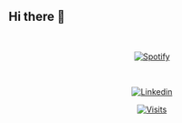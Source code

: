 ## Hi there 👋

&nbsp;<div align="center">
[![Spotify](https://spotify-readme-novatorem.vercel.app/api/spotify?background_color=0d1117&border_color=ffffff)](https://open.spotify.com/user/31ozx53q3vuswt6x7qgfzrxijqoe?si=af92237981f1414b)
</div>

&nbsp;<div align="center">
 
  [![Linkedin](https://img.shields.io/badge/linked-in-369?style=flat-square&logo=linkedin&logoColor=white&color=blue)](https://www.linkedin.com/in/kuntardivyang)
 
  [![Visits](https://komarev.com/ghpvc/?username=kuntardivyang&logo=GitHub&label=Profile%20Views&color=336699&logoColor=white&style=flat-square)](https://github.com/kuntardivyang)
</div>
